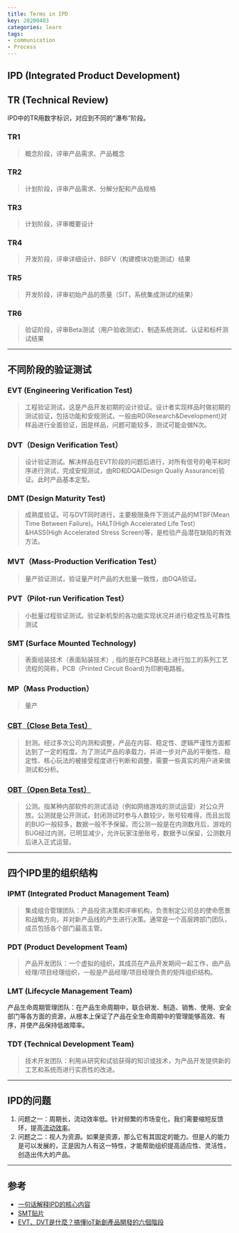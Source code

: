 ```yaml
---
title: Terms in IPD
key: 20200403
categories: learn
tags:
- communication
- Process
---
```


## IPD (Integrated Product Development)

## TR (Technical Review)

IPD中的TR用数字标识，对应到不同的“瀑布”阶段。

<!--more-->

### TR1

> 概念阶段，评审产品需求、产品概念

### TR2

> 计划阶段，评审产品需求、分解分配和产品规格

### TR3

> 计划阶段，评审概要设计

### TR4

> 开发阶段，评审详细设计、BBFV（构建模块功能测试）结果

### TR5

> 开发阶段，评审初始产品的质量（SIT，系统集成测试的结果）

### TR6

> 验证阶段，评审Beta测试（用户验收测试）、制造系统测试、认证和标杆测试结果

---

## 不同阶段的验证测试

### EVT (Engineering Verification Test)

> 工程验证测试，这是产品开发初期的设计验证。设计者实现样品时做初期的测试验证，包括功能和安规测试，一般由RD(Research&Development)对样品进行全面验证，因是样品，问题可能较多，测试可能会做N次。

### DVT（Design Verification Test）

> 设计验证测试。解决样品在EVT阶段的问题后进行，对所有信号的电平和时序进行测试，完成安规测试，由RD和DQA(Design Qualiy Assurance)验证。此时产品基本定型。

### DMT (Design Maturity Test)

> 成熟度验证。可与DVT同时进行，主要极限条件下测试产品的MTBF(Mean Time Between Failure)。HALT(High Accelerated Life Test）&HASS(High Accelerated Stress Screen)等，是检验产品潜在缺陷的有效方法。

### MVT（Mass-Production Verification Test）

> 量产验证测试，验证量产时产品的大批量一致性，由DQA验证。

### PVT（Pilot-run Verification Test）

> 小批量过程验证测试。验证新机型的各功能实现状况并进行稳定性及可靠性测试

### SMT (Surface Mounted Technology)

> 表面组装技术（表面贴装技术）, 指的是在PCB基础上进行加工的系列工艺流程的简称，PCB（Printed Circuit Board)为印刷电路板。

### MP（Mass Production）

> 量产

### [CBT（Close Beta Test）](https://baike.baidu.com/item/封闭测试)

> 封测。经过多次公司内测和调整，产品在内容、稳定性、逻辑严谨性方面都达到了一定的程度。为了测试产品的承载力，并进一步对产品的平衡性、稳定性、核心玩法的被接受程度进行判断和调整，需要一些真实的用户进来做测试和分析。

### [OBT（Open Beta Test）](https://baike.baidu.com/item/公开测试/7026970?fromtitle=公测&fromid=8480446)

> 公测。指某种内部软件的测试活动（例如网络游戏的测试运营）对公众开放。公测就是公开测试，封闭测试时参与人数较少，账号较难得，而且出现的BUG一般较多，数据一般不予保留。而公测一般是在内测数月后，游戏的BUG经过内测，已明显减少，允许玩家注册账号，数据予以保留，公测数月后进入正式运营。

---

## 四个IPD里的组织结构

### IPMT (Integrated Product Management Team)

> 集成组合管理团队：产品投资决策和评审机构，负责制定公司总的使命愿景和战略方向，并对新产品线的产生进行决策。通常是一个高层跨部门团队，成员包括各个部门最高主管。

### PDT (Product Development Team)

> 产品开发团队：一个虚拟的组织，其成员在产品开发期间一起工作，由产品经理/项目经理组织，一般是产品经理/项目经理负责的矩阵组织结构。

### LMT (Lifecycle Management Team)

产品生命周期管理团队：在产品生命周期中，联合研发、制造、销售、使用、安全部门等各方面的资源，从根本上保证了产品在全生命周期中的管理能够高效、有序，并使产品保持低故障率。

### TDT (Technical Development Team)

> 技术开发团队：利用从研究和试验获得的知识或技术，为产品开发提供新的工艺和系统而进行实质性的改进。

---

## IPD的问题

1. 问题之一：周期长，流动效率低。针对频繁的市场变化，我们需要缩短反馈环，提高[流动效率](https://www.jrothman.com/mpd/agile/2015/09/resource-efficiency-vs-flow-efficiency-part-1-seeing-your-system/)。
1. 问题之二：视人为资源。如果是资源，那么它有其固定的能力。但是人的能力是可以发展的，正是因为人有这一特性，才能帮助组织提高适应性、灵活性，创造出伟大的产品。

---

## 参考

* [一句话解释IPD的核心内容](https://www.jianshu.com/p/cd04d7de2413)
* [SMT贴片](https://baike.baidu.com/item/SMT贴片/10112579)
* [EVT、DVT是什麼？搞懂IoT新創產品開發的六個階段](https://mag.addmaker.tw/2019/11/15/evt、dvt是什麼？搞懂iot-新創產品開發的六個階段/)